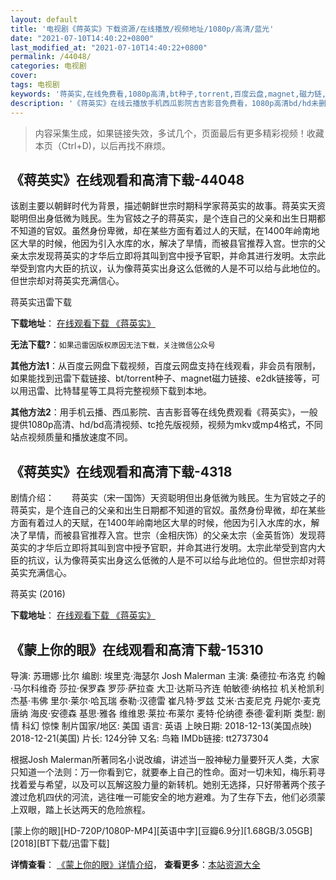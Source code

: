 ```yaml
---
layout: default
title: '电视剧《蒋英实》下载资源/在线播放/视频地址/1080p/高清/蓝光'
date: "2021-07-10T14:40:22+0800"
last_modified_at: "2021-07-10T14:40:22+0800"
permalink: /44048/
categories: 电视剧
cover:
tags: 电视剧
keywords: '蒋英实,在线免费看,1080p高清,bt种子,torrent,百度云盘,magnet,磁力链,迅雷下载资源'
description: '《蒋英实》在线云播放手机西瓜影院吉吉影音免费看，1080p高清bd/hd未删减完整版和tc抢先枪版，mkv/mp4格式，附带bt/torrent种子、magnet/磁力链、百度云盘、网盘资源迅雷下载链接'
---
```


>内容采集生成，如果链接失效，多试几个，页面最后有更多精彩视频！收藏本页（Ctrl+D)，以后再找不麻烦。


## 《蒋英实》在线观看和高清下载-44048

该剧主要以朝鲜时代为背景，描述朝鲜世宗时期科学家蒋英实的故事。蒋英实天资聪明但出身低微为贱民。生为官妓之子的蒋英实，是个连自己的父亲和出生日期都不知道的官奴。虽然身份卑微，却在某些方面有着过人的天赋，在1400年岭南地区大旱的时候，他因为引入水库的水，解决了旱情，而被县官推荐入宫。世宗的父亲太宗发现蒋英实的才华后立即将其叫到宫中授予官职，并命其进行发明。太宗此举受到宫内大臣的抗议，认为像蒋英实出身这么低微的人是不可以给与此地位的。但世宗却对蒋英实充满信心。<!---剧情end--->


蒋英实迅雷下载

**下载地址**： [在线观看下载 《蒋英实》](https://www.993dy.com//vod-detail-id-7898.html) 


**无法下载?**：`如果迅雷因版权原因无法下载，关注微信公众号 `

**其他方法1**：从百度云网盘下载视频，百度云网盘支持在线观看，非会员有限制，如果能找到迅雷下载链接、bt/torrent种子、magnet磁力链接、e2dk链接等，可以用迅雷、比特彗星等工具将完整视频下载到本地。

**其他方法2**：用手机云播、西瓜影院、吉吉影音等在线免费观看《蒋英实》，一般提供1080p高清、hd/bd高清视频、tc抢先版视频，视频为mkv或mp4格式，不同站点视频质量和播放速度不同。


## 《蒋英实》在线观看和高清下载-4318

剧情介绍：　　蒋英实（宋一国饰）天资聪明但出身低微为贱民。生为官妓之子的蒋英实，是个连自己的父亲和出生日期都不知道的官奴。虽然身份卑微，却在某些方面有着过人的天赋，在1400年岭南地区大旱的时候，他因为引入水库的水，解决了旱情，而被县官推荐入宫。世宗（金相庆饰）的父亲太宗（金英哲饰）发现蒋英实的才华后立即将其叫到宫中授予官职，并命其进行发明。太宗此举受到宫内大臣的抗议，认为像蒋英实出身这么低微的人是不可以给与此地位的。但世宗却对蒋英实充满信心。


蒋英实 (2016)

**下载地址**： [在线观看下载 《蒋英实》](https://www.btbtdy.me/btdy/dy6296.html) 


## 《蒙上你的眼》在线观看和高清下载-15310

导演: 苏珊娜·比尔 编剧: 埃里克·海瑟尔 Josh Malerman 主演: 桑德拉·布洛克 约翰·马尔科维奇 莎拉·保罗森 罗莎·萨拉查 大卫·达斯马齐连 帕敏德·纳格拉 机关枪凯利 杰基·韦佛 里尔·莱尔·哈瓦瑞 泰勒·汉德雷 崔凡特·罗兹 艾米·古麦尼克 丹妮尔·麦克唐纳 海皮·安德森 基思·雅各 维维恩·莱拉·布莱尔 麦特·伦纳德 泰德·霍利斯 类型: 剧情 科幻 惊悚 制片国家/地区: 美国 语言: 英语 上映日期: 2018-12-13(美国点映) 2018-12-21(美国) 片长: 124分钟 又名: 鸟箱 IMDb链接: tt2737304

根据Josh Malerman所著同名小说改编，讲述当一股神秘力量要歼灭人类，大家只知道一个法则：万一你看到它，就要奉上自己的性命。面对一切未知，梅乐莉寻找着爱与希望，以及可以瓦解这股力量的新转机。她别无选择，只好带著两个孩子渡过危机四伏的河流，逃往唯一可能安全的地方避难。为了生存下去，他们必须蒙上双眼，踏上长达两天的危险旅程。


[蒙上你的眼][HD-720P/1080P-MP4][英语中字][豆瓣6.9分][1.68GB/3.05GB][2018][BT下载/迅雷下载]

**详情查看**： [《蒙上你的眼》详情介绍](/movie/15310/)， **查看更多**：[本站资源大全](/movie/t/all/)

